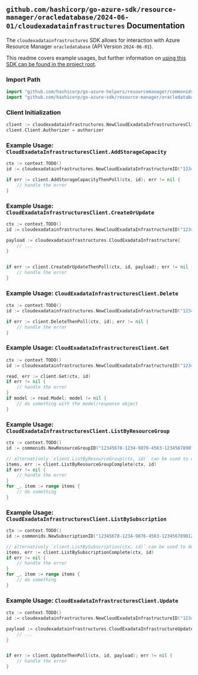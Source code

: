 
## `github.com/hashicorp/go-azure-sdk/resource-manager/oracledatabase/2024-06-01/cloudexadatainfrastructures` Documentation

The `cloudexadatainfrastructures` SDK allows for interaction with Azure Resource Manager `oracledatabase` (API Version `2024-06-01`).

This readme covers example usages, but further information on [using this SDK can be found in the project root](https://github.com/hashicorp/go-azure-sdk/tree/main/docs).

### Import Path

```go
import "github.com/hashicorp/go-azure-helpers/resourcemanager/commonids"
import "github.com/hashicorp/go-azure-sdk/resource-manager/oracledatabase/2024-06-01/cloudexadatainfrastructures"
```


### Client Initialization

```go
client := cloudexadatainfrastructures.NewCloudExadataInfrastructuresClientWithBaseURI("https://management.azure.com")
client.Client.Authorizer = authorizer
```


### Example Usage: `CloudExadataInfrastructuresClient.AddStorageCapacity`

```go
ctx := context.TODO()
id := cloudexadatainfrastructures.NewCloudExadataInfrastructureID("12345678-1234-9876-4563-123456789012", "example-resource-group", "cloudexadatainfrastructurename")

if err := client.AddStorageCapacityThenPoll(ctx, id); err != nil {
	// handle the error
}
```


### Example Usage: `CloudExadataInfrastructuresClient.CreateOrUpdate`

```go
ctx := context.TODO()
id := cloudexadatainfrastructures.NewCloudExadataInfrastructureID("12345678-1234-9876-4563-123456789012", "example-resource-group", "cloudexadatainfrastructurename")

payload := cloudexadatainfrastructures.CloudExadataInfrastructure{
	// ...
}


if err := client.CreateOrUpdateThenPoll(ctx, id, payload); err != nil {
	// handle the error
}
```


### Example Usage: `CloudExadataInfrastructuresClient.Delete`

```go
ctx := context.TODO()
id := cloudexadatainfrastructures.NewCloudExadataInfrastructureID("12345678-1234-9876-4563-123456789012", "example-resource-group", "cloudexadatainfrastructurename")

if err := client.DeleteThenPoll(ctx, id); err != nil {
	// handle the error
}
```


### Example Usage: `CloudExadataInfrastructuresClient.Get`

```go
ctx := context.TODO()
id := cloudexadatainfrastructures.NewCloudExadataInfrastructureID("12345678-1234-9876-4563-123456789012", "example-resource-group", "cloudexadatainfrastructurename")

read, err := client.Get(ctx, id)
if err != nil {
	// handle the error
}
if model := read.Model; model != nil {
	// do something with the model/response object
}
```


### Example Usage: `CloudExadataInfrastructuresClient.ListByResourceGroup`

```go
ctx := context.TODO()
id := commonids.NewResourceGroupID("12345678-1234-9876-4563-123456789012", "example-resource-group")

// alternatively `client.ListByResourceGroup(ctx, id)` can be used to do batched pagination
items, err := client.ListByResourceGroupComplete(ctx, id)
if err != nil {
	// handle the error
}
for _, item := range items {
	// do something
}
```


### Example Usage: `CloudExadataInfrastructuresClient.ListBySubscription`

```go
ctx := context.TODO()
id := commonids.NewSubscriptionID("12345678-1234-9876-4563-123456789012")

// alternatively `client.ListBySubscription(ctx, id)` can be used to do batched pagination
items, err := client.ListBySubscriptionComplete(ctx, id)
if err != nil {
	// handle the error
}
for _, item := range items {
	// do something
}
```


### Example Usage: `CloudExadataInfrastructuresClient.Update`

```go
ctx := context.TODO()
id := cloudexadatainfrastructures.NewCloudExadataInfrastructureID("12345678-1234-9876-4563-123456789012", "example-resource-group", "cloudexadatainfrastructurename")

payload := cloudexadatainfrastructures.CloudExadataInfrastructureUpdate{
	// ...
}


if err := client.UpdateThenPoll(ctx, id, payload); err != nil {
	// handle the error
}
```
